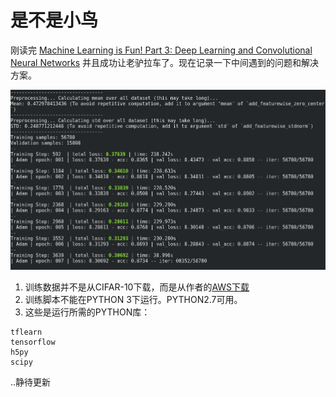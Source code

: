 # 是不是小鸟

刚读完 [Machine Learning is Fun! Part 3: Deep Learning and Convolutional Neural Networks](https://medium.com/@ageitgey/machine-learning-is-fun-part-3-deep-learning-and-convolutional-neural-networks-f40359318721) 并且成功让老驴拉车了。现在记录一下中间遇到的问题和解决方案。

![running](https://github.com/chfw/deep-learning-notes/raw/master/images/bird-1.png)


1. 训练数据并不是从CIFAR-10下载，而是从作者的[AWS下载](https://medium.com/@ageitgey/good-question-a095787c12f1)
1. 训练脚本不能在PYTHON 3下运行。PYTHON2.7可用。
1. 这些是运行所需的PYTHON库：

```
tflearn
tensorflow
h5py
scipy
```

..静待更新